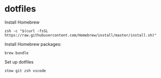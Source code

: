 # dotfiles

Install Homebrew

```
zsh -c "$(curl -fsSL https://raw.githubusercontent.com/Homebrew/install/master/install.sh)"
```

Install Homebrew packages:

```
brew bundle
```

Set up dotfiles

```
stow git zsh vscode
```
